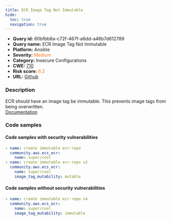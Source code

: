 ```yaml
---
title: ECR Image Tag Not Immutable
hide:
  toc: true
  navigation: true
---
```


<style>
  .highlight .hll {
    background-color: #ff171742;
  }
  .md-content {
    max-width: 1100px;
    margin: 0 auto;
  }
</style>

-   **Query id:** 60bfbb8a-c72f-467f-a6dd-a46b7d612789
-   **Query name:** ECR Image Tag Not Immutable
-   **Platform:** Ansible
-   **Severity:** <span style="color:#ff7213">Medium</span>
-   **Category:** Insecure Configurations
-   **CWE:** <a href="https://cwe.mitre.org/data/definitions/710.html" onclick="newWindowOpenerSafe(event, 'https://cwe.mitre.org/data/definitions/710.html')">710</a>
-   **Risk score:** <span style="color:#ff7213">6.2</span>
-   **URL:** [Github](https://github.com/Checkmarx/kics/tree/master/assets/queries/ansible/aws/ecr_image_tag_not_immutable)

### Description
ECR should have an image tag be immutable. This prevents image tags from being overwritten.<br>
[Documentation](https://docs.ansible.com/ansible/latest/collections/community/aws/ecs_ecr_module.html)

### Code samples
#### Code samples with security vulnerabilities
```yaml title="Positive test num. 1 - yaml file" hl_lines="2 7"
- name: create immutable ecr-repo
  community.aws.ecs_ecr:
    name: super/cool
- name: create immutable ecr-repo v2
  community.aws.ecs_ecr:
    name: super/cool
    image_tag_mutability: mutable

```


#### Code samples without security vulnerabilities
```yaml title="Negative test num. 1 - yaml file"
- name: create immutable ecr-repo v4
  community.aws.ecs_ecr:
    name: super/cool
    image_tag_mutability: immutable

```

